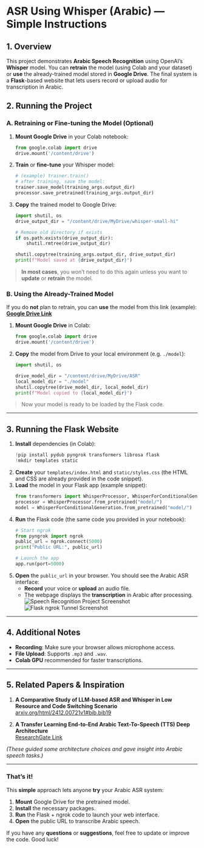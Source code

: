 # ASR Using Whisper (Arabic) — Simple Instructions

## 1. Overview
This project demonstrates **Arabic Speech Recognition** using OpenAI’s **Whisper** model. You can **retrain** the model (using Colab and your dataset) or **use** the already-trained model stored in **Google Drive**. The final system is a **Flask**-based website that lets users record or upload audio for transcription in Arabic.

## 2. Running the Project

### A. Retraining or Fine-tuning the Model (Optional)
1. **Mount Google Drive** in your Colab notebook:
   ```python
   from google.colab import drive
   drive.mount('/content/drive')
   ```
2. **Train** or **fine-tune** your Whisper model:
   ```python
   # (example) trainer.train()
   # after training, save the model:
   trainer.save_model(training_args.output_dir)
   processor.save_pretrained(training_args.output_dir)
   ```
3. **Copy** the trained model to Google Drive:
   ```python
   import shutil, os
   drive_output_dir = "/content/drive/MyDrive/whisper-small-hi"

   # Remove old directory if exists
   if os.path.exists(drive_output_dir):
       shutil.rmtree(drive_output_dir)

   shutil.copytree(training_args.output_dir, drive_output_dir)
   print(f"Model saved at {drive_output_dir}")
   ```
> **In most cases**, you won’t need to do this again unless you want to **update** or **retrain** the model.

### B. Using the Already-Trained Model
If you do **not** plan to retrain, you can **use** the model from this link (example):  
**[Google Drive Link](https://drive.google.com/drive/folders/1BGmT2ZsGCWkXhMQYHPUTx7qCcFpq53xs?usp=drive_link)**

1. **Mount Google Drive** in Colab:
   ```python
   from google.colab import drive
   drive.mount('/content/drive')
   ```
2. **Copy** the model from Drive to your local environment (e.g. `./model`):
   ```python
   import shutil, os

   drive_model_dir = "/content/drive/MyDrive/ASR"
   local_model_dir = "./model"
   shutil.copytree(drive_model_dir, local_model_dir)
   print(f"Model copied to {local_model_dir}")
   ```
> Now your model is ready to be loaded by the Flask code.

---

## 3. Running the Flask Website
1. **Install** dependencies (in Colab):
   ```python
   !pip install pydub pyngrok transformers librosa flask
   !mkdir templates static
   ```
2. **Create** your `templates/index.html` and `static/styles.css` (the HTML and CSS are already provided in the code snippet).
3. **Load** the model in your Flask app (example snippet):
   ```python
   from transformers import WhisperProcessor, WhisperForConditionalGeneration
   processor = WhisperProcessor.from_pretrained("model/")
   model = WhisperForConditionalGeneration.from_pretrained("model/")
   ```
4. **Run** the Flask code (the same code you provided in your notebook):
   ```python
   # Start ngrok
   from pyngrok import ngrok
   public_url = ngrok.connect(5000)
   print("Public URL:", public_url)

   # Launch the app
   app.run(port=5000)
   ```
5. **Open** the `public_url` in your browser. You should see the Arabic ASR interface:
   - **Record** your voice or **upload** an audio file.
   - The webpage displays the **transcription** in Arabic after processing.
![Speech Recognition Project Screenshot](images/image1.png)
![Flask ngrok Tunnel Screenshot](images/image2.png)

---

## 4. Additional Notes
- **Recording**: Make sure your browser allows microphone access.  
- **File Upload**: Supports `.mp3` and `.wav`.  
- **Colab GPU** recommended for faster transcriptions.

---

## 5. Related Papers & Inspiration
1. **A Comparative Study of LLM-based ASR and Whisper in Low Resource and Code Switching Scenario**  
   [arxiv.org/html/2412.00721v1#bib.bib19](https://arxiv.org/html/2412.00721v1#bib.bib19)  

2. **A Transfer Learning End-to-End Arabic Text-To-Speech (TTS) Deep Architecture**  
   [ResearchGate Link](https://www.researchgate.net/publication/344018193_A_Transfer_Learning_End-to-End_Arabic_Text-To-Speech_TTS_Deep_Architecture)

*(These guided some architecture choices and gave insight into Arabic speech tasks.)*

---

### That’s it!
This **simple** approach lets anyone **try** your Arabic ASR system:

1. **Mount** Google Drive for the pretrained model.  
2. **Install** the necessary packages.  
3. **Run** the Flask + ngrok code to launch your web interface.  
4. **Open** the public URL to transcribe Arabic speech.  

If you have any **questions** or **suggestions**, feel free to update or improve the code. Good luck!
